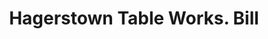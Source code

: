 ---
doi: 10.7916/D8DF8366
date_other: '1910'
date_other_textual: 1910-1919
form: printed ephemera
genre:
- Invoices
name:
- Hagerstown Table Works
object_in_context_url: https://biggert.cul.columbia.edu/items/view/ave_biggert_00568
subject_hierarchical_geographic:
- Hagerstown, Maryland, United States
subject_name:
- Hagerstown Table Works
title: Hagerstown Table Works. Bill
sort_title: Hagerstown Table Works. Bill
call_number: ave_biggert_00568
coordinates:
- 39.64277777777778,-77.72
pid: ave_biggert_00568
identifiers: ave_biggert_00568
canvas_id: ldpd:395841
permalink: "/items/ave_biggert_00568/"
layout: iiif-image-page
---